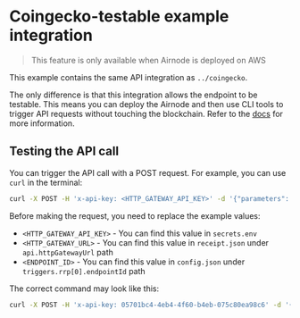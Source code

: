 # Coingecko-testable example integration

> This feature is only available when Airnode is deployed on AWS

This example contains the same API integration as `../coingecko`.

The only difference is that this integration allows the endpoint to be testable. This means you can deploy the Airnode
and then use CLI tools to trigger API requests without touching the blockchain. Refer to the
[docs](https://docs.api3.org/airnode/v0.2/grp-providers/guides/build-an-airnode/http-gateway.html) for more information.

## Testing the API call

You can trigger the API call with a POST request. For example, you can use `curl` in the terminal:

```sh
curl -X POST -H 'x-api-key: <HTTP_GATEWAY_API_KEY>' -d '{"parameters": {"coinId": "bitcoin"}}' '<HTTP_GATEWAY_URL>/<ENDPOINT_ID>'
```

Before making the request, you need to replace the example values:

- `<HTTP_GATEWAY_API_KEY>` - You can find this value in `secrets.env`
- `<HTTP_GATEWAY_URL>` - You can find this value in `receipt.json` under `api.httpGatewayUrl` path
- `<ENDPOINT_ID>` - You can find this value in `config.json` under `triggers.rrp[0].endpointId` path

The correct command may look like this:

```sh
curl -X POST -H 'x-api-key: 05701bc4-4eb4-4f60-b4eb-075c80ea98c6' -d '{"parameters": {"coinId": "bitcoin"}}' 'https://x9sidy9ln0.execute-api.us-east-1.amazonaws.com/v1/test/0xd9e8c9bcc8960df5f954c0817757d2f7f9601bd638ea2f94e890ae5481681153'
```
